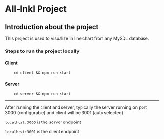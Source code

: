 # All-Inkl Project

## Introduction about the project
This project is used to visualize in line chart from any MySQL database.

### Steps to run the project locally

#### Client
```
    cd client && npm run start
```

#### Server
```
    cd server && npm run start
```

--------------------------

After running the client and server, typically the server running on port 3000 (configurable) and client will be 3001 (auto selected)

`localhost:3000` is the server endpoint

`localhost:3001` is the client endpoint